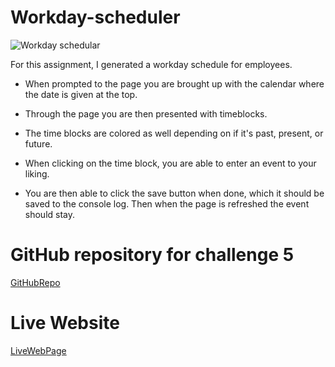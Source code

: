 # Workday-scheduler
![Workday schedular](https://github.com/rdiego56/Workday-scheduler/assets/128023854/e9695496-6133-4a8a-97d7-55b19b9e6e49)

For this assignment, I generated a workday schedule for employees.

* When prompted to the page you are brought up with the calendar where the date is given at the top.

* Through the page you are then presented with timeblocks.

* The time blocks are colored as well depending on if it's past, present, or future.

* When clicking on the time block, you are able to enter an event to your liking.

* You are then able to click the save button when done, which it should be saved to the console log. Then when the page is refreshed the event should stay. 

# GitHub repository for challenge 5
[GitHubRepo](https://github.com/rdiego56/Workday-scheduler)

# Live Website
[LiveWebPage](https://rdiego56.github.io/Workday-scheduler/)
